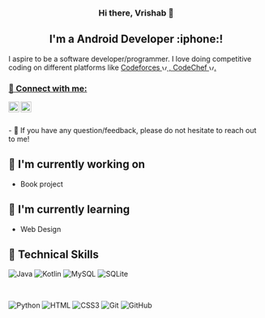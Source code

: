
<h3 align="center">
Hi there, Vrishab 👋
</h3>

<h2 align="center">
I'm a Android Developer :iphone:!
</h2> 

I aspire to be a software developer/programmer. I love doing competitive coding on different platforms like <a href="https://codeforces.com/profile/grivarvicky">Codeforces <img src="https://cdn.jsdelivr.net/npm/simple-icons@3.0.1/icons/codeforces.svg" alt="Vrishab Shetty | Codeforces" width="10px" heigth="10px"> , <a href="">CodeChef <img src="https://cdn.jsdelivr.net/npm/simple-icons@3.0.1/icons/codechef.svg" alt="Vrishab Shetty | CodeChef" width="10px" heigth="10px">.

### 🤝 Connect with me:

<a href="https://linkedin.com/in/vrishab-shetty/"><img align="left" src="https://cdn.jsdelivr.net/npm/simple-icons@3.0.1/icons/linkedin.svg" alt="Vrishab Shetty | LinkedIn" width="21px"/></a>
<a href="mailto:vrishabshetty@gmai.com" target="_blank"><img align="left" src="https://cdn.jsdelivr.net/npm/simple-icons@3.0.1/icons/gmail.svg" alt="Vrishab Shetty | Mail" width="21px" /></a>&nbsp;

</br>
- 💬 If you have any question/feedback, please do not hesitate to reach out to me!

## 🔭 I'm currently working on

- Book project


## 🌱 I'm currently learning

- Web Design


## 💼 Technical Skills

![Java](https://www.vectorlogo.zone/logos/java/java-horizontal.svg)
![Kotlin](https://www.vectorlogo.zone/logos/kotlinlang/kotlinlang-ar21.svg)
![MySQL](https://www.vectorlogo.zone/logos/mysql/mysql-horizontal.svg)
![SQLite](https://www.vectorlogo.zone/logos/sqlite/sqlite-ar21.svg)


</br>

![Python](https://www.vectorlogo.zone/logos/python/python-horizontal.svg)
![HTML](https://www.vectorlogo.zone/logos/w3_html5/w3_html5-ar21.svg)
![CSS3](https://www.vectorlogo.zone/logos/w3_css/w3_css-ar21.svg)
![Git](https://www.vectorlogo.zone/logos/git-scm/git-scm-ar21.svg)
![GitHub](https://www.vectorlogo.zone/logos/github/github-ar21.svg)




